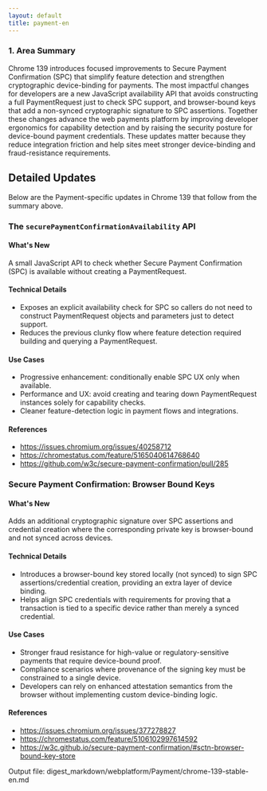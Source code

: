 ```yaml
---
layout: default
title: payment-en
---
```


### 1. Area Summary

Chrome 139 introduces focused improvements to Secure Payment Confirmation (SPC) that simplify feature detection and strengthen cryptographic device-binding for payments. The most impactful changes for developers are a new JavaScript availability API that avoids constructing a full PaymentRequest just to check SPC support, and browser-bound keys that add a non-synced cryptographic signature to SPC assertions. Together these changes advance the web payments platform by improving developer ergonomics for capability detection and by raising the security posture for device-bound payment credentials. These updates matter because they reduce integration friction and help sites meet stronger device-binding and fraud-resistance requirements.

## Detailed Updates

Below are the Payment-specific updates in Chrome 139 that follow from the summary above.

### The `securePaymentConfirmationAvailability` API

#### What's New
A small JavaScript API to check whether Secure Payment Confirmation (SPC) is available without creating a PaymentRequest.

#### Technical Details
- Exposes an explicit availability check for SPC so callers do not need to construct PaymentRequest objects and parameters just to detect support.
- Reduces the previous clunky flow where feature detection required building and querying a PaymentRequest.

#### Use Cases
- Progressive enhancement: conditionally enable SPC UX only when available.
- Performance and UX: avoid creating and tearing down PaymentRequest instances solely for capability checks.
- Cleaner feature-detection logic in payment flows and integrations.

#### References
- https://issues.chromium.org/issues/40258712
- https://chromestatus.com/feature/5165040614768640
- https://github.com/w3c/secure-payment-confirmation/pull/285

### Secure Payment Confirmation: Browser Bound Keys

#### What's New
Adds an additional cryptographic signature over SPC assertions and credential creation where the corresponding private key is browser-bound and not synced across devices.

#### Technical Details
- Introduces a browser-bound key stored locally (not synced) to sign SPC assertions/credential creation, providing an extra layer of device binding.
- Helps align SPC credentials with requirements for proving that a transaction is tied to a specific device rather than merely a synced credential.

#### Use Cases
- Stronger fraud resistance for high-value or regulatory-sensitive payments that require device-bound proof.
- Compliance scenarios where provenance of the signing key must be constrained to a single device.
- Developers can rely on enhanced attestation semantics from the browser without implementing custom device-binding logic.

#### References
- https://issues.chromium.org/issues/377278827
- https://chromestatus.com/feature/5106102997614592
- https://w3c.github.io/secure-payment-confirmation/#sctn-browser-bound-key-store

Output file: digest_markdown/webplatform/Payment/chrome-139-stable-en.md
